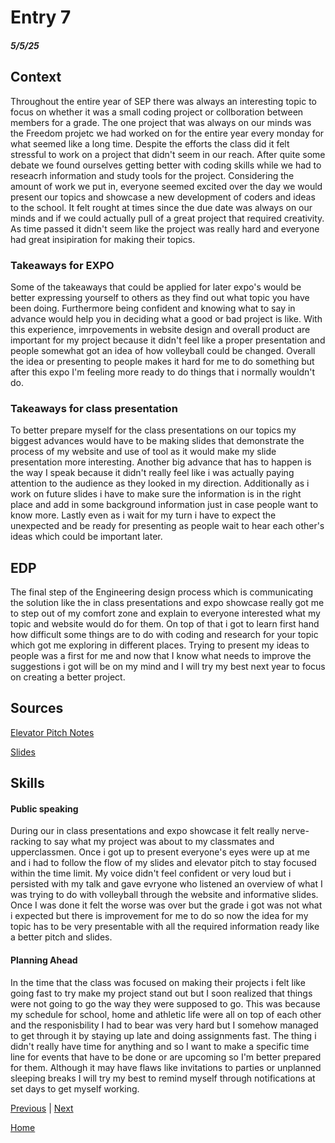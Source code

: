 # Entry 7
##### 5/5/25

## Context
Throughout the entire year of SEP there was always an interesting topic to focus on whether it was a small coding project or collboration between members for a grade. The one project that was always on our minds was the Freedom projetc we had worked on for the entire year every monday for what seemed like a long time. Despite the efforts the class did it felt stressful to work on a project that didn't seem in our reach. After quite some debate we found ourselves getting better with coding skills while we had to reseacrh information and study tools for the project. Considering the amount of work we put in, everyone seemed excited over the day we would present our topics and showcase a new development of coders and ideas to the school. It felt rought at times since the due date was always on our minds and if we could actually pull of a great project that required creativity. As time passed it didn't seem like the project was really hard and everyone had great insipiration for making their topics. 

### Takeaways for EXPO

Some of the takeaways that could be applied for later expo's would be better expressing yourself to others as they find out what topic you have been doing. Furthermore being confident and knowing what to say in advance would help you in deciding what a good or bad project is like. With this experience, imrpovements in website design and overall product are important for my project because it didn't feel like a proper presentation and people somewhat got an idea of how volleyball could be changed. Overall the idea or presenting to people makes it hard for me to do something but after this expo I'm feeling more ready to do things that i normally wouldn't do.

### Takeaways for class presentation

To better prepare myself for the class presentations on our topics my biggest advances would have to be making slides that demonstrate the process of my website and use of tool as it would make my slide presentation more interesting. Another big advance that has to happen is the way I speak because it didn't really feel like i was actually paying attention to the audience as they looked in my direction. Additionally as i work on future slides i have to make sure the information is in the right place and add in some background information just in case people want to know more. Lastly even as i wait for my turn i have to expect the unexpected and be ready for presenting as people wait to hear each other's ideas which could be important later.

## EDP
The final step of the Engineering design process which is communicating the solution like the in class presentations and expo showcase really got me to step out of my comfort zone and explain to everyone interested what my topic and website would do for them. On top of that i got to learn first hand how difficult some things are to do with coding and research for your topic which got me exploring in different places. Trying to present my ideas to people was a first for me and now that I know what needs to improve the suggestions i got will be on my mind and I will try my best next year to focus on creating a better project.

## Sources

[Elevator Pitch Notes](https://docs.google.com/document/d/1TRuWfT8fyivfMbYIH-ZaajafOdFka7qmy01N9QXCx8E/edit?tab=t.0)

[Slides](https://docs.google.com/presentation/d/1JtO1LbBtE0pBH6WDTfGFupQ14Ov6jSpqpcFMIwY-wAE/edit?slide=id.g3580091ba7f_0_890#slide=id.g3580091ba7f_0_890)

## Skills

#### Public speaking

During our in class presentations and expo showcase it felt really nerve-racking to say what my project was about to my classmates and upperclassmen. Once i got up to present everyone's eyes were up at me and i had to follow the flow of my slides and elevator pitch to stay focused within the time limit. My voice didn't feel confident or very loud but i persisted with my talk and gave evryone who listened an overview of what I was trying to do with volleyball through the website and informative slides. Once I was done it felt the worse was over but the grade i got was not what i expected but there is improvement for me to do so now the idea for my topic has to be very presentable with all the required information ready like a better pitch and slides.

#### Planning Ahead

In the time that the class was focused on making their projects i felt like going fast to try make my project stand out but I soon realized that things were not going to go the way they were supposed to go. This was because my schedule for school, home and athletic life were all on top of each other and the responisbility I had to bear was very hard but I somehow managed to get through it by staying up late and doing assignments fast. The thing i didn't really have time for anything and so I want to make a specific time line for events that have to be done or are upcoming so I'm better prepared for them. Although it may have flaws like invitations to parties or unplanned sleeping breaks I will try my best to remind myself through notifications at set days to get myself working.



[Previous](entry06.md) | [Next](entry08.md)

[Home](../README.md)
